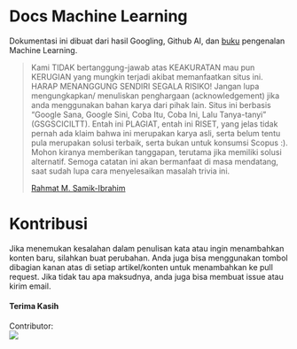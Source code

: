 # Docs Machine Learning

Dokumentasi ini dibuat dari hasil Googling, Github AI, dan [buku](linkurl) pengenalan Machine Learning.

>Kami TIDAK bertanggung-jawab atas KEAKURATAN mau pun KERUGIAN yang mungkin terjadi akibat memanfaatkan situs ini. HARAP MENANGGUNG SENDIRI SEGALA RISIKO! Jangan lupa mengungkapkan/ menuliskan penghargaan (acknowledgement) jika anda menggunakan bahan karya dari pihak lain. Situs ini berbasis “Google Sana, Google Sini, Coba Itu, Coba Ini, Lalu Tanya-tanyi” (GSGSCICILTT). Entah ini PLAGIAT, entah ini RISET, yang jelas tidak pernah ada klaim bahwa ini merupakan karya asli, serta belum tentu pula merupakan solusi terbaik, serta bukan untuk konsumsi Scopus :). Mohon kiranya memberikan tanggapan, terutama jika memiliki solusi alternatif. Semoga catatan ini akan bermanfaat di masa mendatang, saat sudah lupa cara menyelesaikan masalah trivia ini.
>
>[Rahmat M. Samik-Ibrahim](https://rms46.vlsm.org/)

# Kontribusi
Jika menemukan kesalahan dalam penulisan kata atau ingin menambahkan konten baru, silahkan buat perubahan. Anda juga bisa menggunakan tombol dibagian kanan atas di setiap artikel/konten untuk menambahkan ke pull request. Jika tidak tau apa maksudnya, anda juga bisa membuat issue atau kirim email.

#### Terima Kasih

Contributor: <br>
<a href="https://github.com/BobChrismansyah/Docs-Machine-Learning/graphs/contributors">
  <img src="https://contrib.rocks/image?repo=BobChrismansyah/Docs-Machine-Learning" />
</a>
